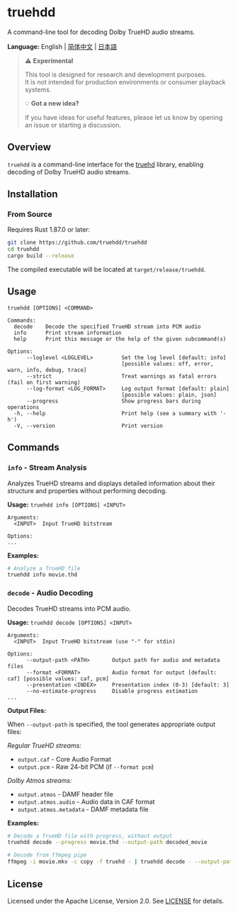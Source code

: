 # truehdd

A command-line tool for decoding Dolby TrueHD audio streams.

**Language:** English | [简体中文](README.zh-CN.md) | [日本語](README.ja.md)

> ⚠️ **Experimental** 
> 
> This tool is designed for research and development purposes.  
> It is not intended for production environments or consumer playback systems.
> 
> 💡 **Got a new idea?**  
> 
> If you have ideas for useful features, please let us know by opening an issue or starting a discussion.


## Overview

`truehdd` is a command-line interface for the [truehd](truehd/) library, enabling decoding of Dolby TrueHD audio streams.

## Installation

### From Source

Requires Rust 1.87.0 or later:

```bash
git clone https://github.com/truehdd/truehdd
cd truehdd
cargo build --release
```

The compiled executable will be located at `target/release/truehdd`.

## Usage

```
truehdd [OPTIONS] <COMMAND>

Commands:
  decode    Decode the specified TrueHD stream into PCM audio
  info      Print stream information
  help      Print this message or the help of the given subcommand(s)

Options:
      --loglevel <LOGLEVEL>         Set the log level [default: info]
                                    [possible values: off, error, warn, info, debug, trace]
      --strict                      Treat warnings as fatal errors (fail on first warning)
      --log-format <LOG_FORMAT>     Log output format [default: plain]
                                    [possible values: plain, json]
      --progress                    Show progress bars during operations
  -h, --help                        Print help (see a summary with '-h')
  -V, --version                     Print version
```

## Commands

### `info` - Stream Analysis

Analyzes TrueHD streams and displays detailed information about their structure and properties without performing decoding.

**Usage:** `truehdd info [OPTIONS] <INPUT>`

```
Arguments:
  <INPUT>  Input TrueHD bitstream

Options:
...
```

**Examples:**
```bash
# Analyze a TrueHD file
truehdd info movie.thd
```

### `decode` - Audio Decoding

Decodes TrueHD streams into PCM audio.

**Usage:** `truehdd decode [OPTIONS] <INPUT>`

```
Arguments:
  <INPUT>  Input TrueHD bitstream (use "-" for stdin)

Options:
      --output-path <PATH>       Output path for audio and metadata files
      --format <FORMAT>          Audio format for output [default: caf] [possible values: caf, pcm]
      --presentation <INDEX>     Presentation index (0-3) [default: 3]
      --no-estimate-progress     Disable progress estimation
...
```

**Output Files:**

When `--output-path` is specified, the tool generates appropriate output files:

*Regular TrueHD streams:*
- `output.caf` - Core Audio Format
- `output.pcm` - Raw 24-bit PCM (if `--format pcm`)

*Dolby Atmos streams:*
- `output.atmos` - DAMF header file
- `output.atmos.audio` - Audio data in CAF format
- `output.atmos.metadata` - DAMF metadata file

**Examples:**
```bash
# Decode a TrueHD file with progress, without output
truehdd decode --progress movie.thd --output-path decoded_movie

# Decode from ffmpeg pipe
ffmpeg -i movie.mkv -c copy -f truehd - | truehdd decode - --output-path audio
```

## License

Licensed under the Apache License, Version 2.0. See [LICENSE](LICENSE) for details.